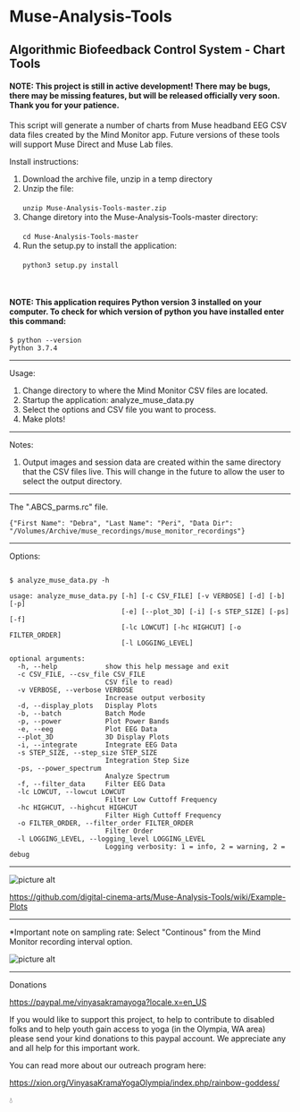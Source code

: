 # Muse-Analysis-Tools
 
## Algorithmic Biofeedback Control System - Chart Tools

#### NOTE: This project is still in active development! There may be bugs, there may be missing features, but will be released officially very soon.  Thank you for your patience.

This script will generate a number of charts from Muse headband EEG CSV data files created by the Mind Monitor app.  Future versions of these tools will support Muse Direct and Muse Lab files.


Install instructions:

1) Download the archive file, unzip in a temp directory
2) Unzip the file:   
<BR>```unzip Muse-Analysis-Tools-master.zip```
3) Change diretory into the Muse-Analysis-Tools-master directory:   
<BR>```cd Muse-Analysis-Tools-master```
4) Run the setup.py to install the application:   
<BR>```python3 setup.py install```
<BR>
 
#### NOTE: This application requires Python version 3 installed on your computer. To check for which version of python you have installed enter this command: 

```
$ python --version
Python 3.7.4
```

--------------------------------------------------------------------

Usage:
1) Change directory to where the Mind Monitor CSV files are located.  
2) Startup the application: analyze_muse_data.py
3) Select the options and CSV file you want to process.
4) Make plots!

--------------------------------------------------------------------

Notes:
1) Output images and session data are created within the same directory that the CSV files live.  This will change in the future to allow the user to select the output directory.


--------------------------------------------------------------------

The ".ABCS_parms.rc" file.

```
{"First Name": "Debra", "Last Name": "Peri", "Data Dir": "/Volumes/Archive/muse_recordings/muse_monitor_recordings"}
```

--------------------------------------------------------------------

Options: 

~~~~

$ analyze_muse_data.py -h 
 
usage: analyze_muse_data.py [-h] [-c CSV_FILE] [-v VERBOSE] [-d] [-b] [-p]
                            [-e] [--plot_3D] [-i] [-s STEP_SIZE] [-ps] [-f]
                            [-lc LOWCUT] [-hc HIGHCUT] [-o FILTER_ORDER]
                            [-l LOGGING_LEVEL]

optional arguments:
  -h, --help            show this help message and exit
  -c CSV_FILE, --csv_file CSV_FILE
                        CSV file to read)
  -v VERBOSE, --verbose VERBOSE
                        Increase output verbosity
  -d, --display_plots   Display Plots
  -b, --batch           Batch Mode
  -p, --power           Plot Power Bands
  -e, --eeg             Plot EEG Data
  --plot_3D             3D Display Plots
  -i, --integrate       Integrate EEG Data
  -s STEP_SIZE, --step_size STEP_SIZE
                        Integration Step Size
  -ps, --power_spectrum
                        Analyze Spectrum
  -f, --filter_data     Filter EEG Data
  -lc LOWCUT, --lowcut LOWCUT
                        Filter Low Cuttoff Frequency
  -hc HIGHCUT, --highcut HIGHCUT
                        Filter High Cuttoff Frequency
  -o FILTER_ORDER, --filter_order FILTER_ORDER
                        Filter Order
  -l LOGGING_LEVEL, --logging_level LOGGING_LEVEL
                        Logging verbosity: 1 = info, 2 = warning, 2 = debug

  ~~~~


---------------------------------------------------------------------


![picture alt](https://github.com/digital-cinema-arts/Muse-Analysis-Tools/blob/master/images/GUI.png "The GUI")

https://github.com/digital-cinema-arts/Muse-Analysis-Tools/wiki/Example-Plots


---------------------------------------------------------------------

*Important note on sampling rate:  Select "Continous" from the Mind Monitor recording interval option.


![picture alt](https://github.com/digital-cinema-arts/Muse-Analysis-Tools/blob/master/images/MM-recording-interval.png "Mind Monitor recording interval option")

---------------------------------------------------------------------
Donations

https://paypal.me/vinyasakramayoga?locale.x=en_US

If you would like to support this project, to help to contribute to disabled folks and to help youth gain access to yoga (in the Olympia, WA area) please send your kind donations to this paypal account.  We appreciate any and all help for this important work.

You can read more about our outreach program here:

https://xion.org/VinyasaKramaYogaOlympia/index.php/rainbow-goddess/





:droplet:


